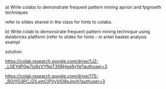 

a)
Write colabs to demonstrate frequent pattern mining apriori and fpgrowth techniques

refer to slides shared in the class for hints to colabs.

b) Write colab to demonstrate frequent pattern mining technique using databricks platform (refer to slides for hints - m arket basket analysis exampl


solution:

https://colab.research.google.com/drive/1JZ-_L0EYdP0w7iz8zVYNxT3SRHga9yYe?authuser=3

https://colab.research.google.com/drive/17S-_ROiYG3PCJZjLxmCjPVyViO9xJnvh?authuser=3




